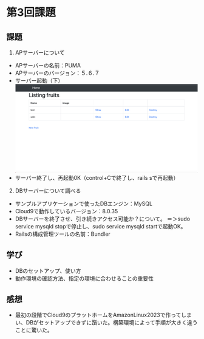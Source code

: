 # 第3回課題

## 課題
1. APサーバーについて

- APサーバーの名前：PUMA
- APサーバーのバージョン：５.６.７
- サーバー起動（下）
![アプリ起動](lecture.03.png)
- サーバー終了し、再起動0K（control+Cで終了し、rails sで再起動）

2. DBサーバーについて調べる

- サンプルアプリケーションで使ったDBエンジン：MySQL
- Cloud9で動作しているバージョン：8.0.35
- DBサーバーを終了させ、引き続きアクセス可能か？について。
  ＝＞sudo service mysqld stopで停止し、sudo service mysqld startで起動OK。
- Railsの構成管理ツールの名前：Bundler

## 学び

* DBのセットアップ、使い方
* 動作環境の確認方法、指定の環境に合わせることの重要性

## 感想

- 最初の段階でCloud9のプラットホームをAmazonLinux2023で作ってしまい、DBがセットアップできずに躓いた。構築環境によって手順が大きく違うことに驚いた。
